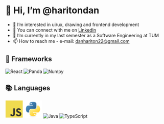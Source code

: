 # 👋 Hi, I’m @haritondan

- 👀 I’m interested in ui/ux, drawing and frontend development
- 💼 You can connect with me on [LinkedIn](https://www.linkedin.com/in/dan-hariton-638951241/)
- 🌱 I’m currently in my last semester as a Software Engineering at TUM
- 📫 How to reach me - e-mail: danhariton22@gmail.com

## 🧩 Frameworks
<div>
  <img src="https://cdn.jsdelivr.net/gh/devicons/devicon@latest/icons/react/react-original.svg" alt="React" width="55" height="55"/>
  <img src="https://cdn.jsdelivr.net/gh/devicons/devicon@latest/icons/pandas/pandas-original.svg" alt="Panda" width="55" height="55"/>
  <img src="https://cdn.jsdelivr.net/gh/devicons/devicon@latest/icons/numpy/numpy-plain.svg" alt="Numpy" width="55" height="55"/>
</div>

## 📚 Languages
<div>
  <img src="https://github.com/devicons/devicon/blob/master/icons/javascript/javascript-original.svg" alt="React" width="55" height="55"/>
  <img src="https://github.com/devicons/devicon/blob/master/icons/python/python-original.svg" alt="Python" width="55" height="55"/>
  <img src="https://cdn.jsdelivr.net/gh/devicons/devicon@latest/icons/java/java-original.svg" alt="Java" width="55" height="55"/>
  <img src="https://cdn.jsdelivr.net/gh/devicons/devicon@latest/icons/typescript/typescript-original.svg" alt="TypeScript" width="55" height="55"/>
</div>

<!---
haritondan/haritondan is a ✨ special ✨ repository because its `README.md` (this file) appears on your GitHub profile.
You can click the Preview link to take a look at your changes.
--->
